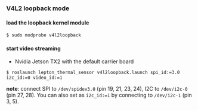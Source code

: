 

### V4L2 loopback mode

#### load the loopback kernel module
```
$ sudo modprobe v4l2loopback
```

#### start video streaming

- Nvidia Jetson TX2 with the default carrier board
```
$ roslaunch lepton_thermal_sensor v4l2loopback.launch spi_id:=3.0 i2c_id:=0 video_id:=1
```
**note**: connect SPI to `/dev/spidev3.0` (pin 19, 21, 23, 24), I2C to `/dev/i2c-0` (pin 27, 28). You can also set as `i2c_id:=1` by connecting to `/dev/i2c-1` (pin 3, 5).
